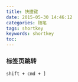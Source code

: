 ```yaml
---
title: 快捷键
date: 2015-05-30 14:46:12
categories: 随笔
tags: shortkey
keywords: shortkey
toc:
---
```


### 标签页跳转

`shift + cmd + ]`
